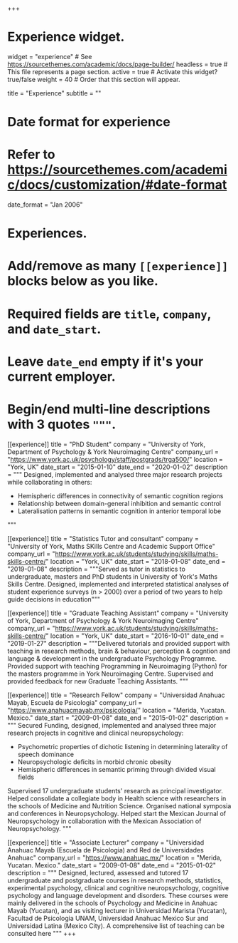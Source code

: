 +++
# Experience widget.
widget = "experience"  # See https://sourcethemes.com/academic/docs/page-builder/
headless = true  # This file represents a page section.
active = true  # Activate this widget? true/false
weight = 40  # Order that this section will appear.

title = "Experience"
subtitle = ""

# Date format for experience
#   Refer to https://sourcethemes.com/academic/docs/customization/#date-format
date_format = "Jan 2006"

# Experiences.
#   Add/remove as many `[[experience]]` blocks below as you like.
#   Required fields are `title`, `company`, and `date_start`.
#   Leave `date_end` empty if it's your current employer.
#   Begin/end multi-line descriptions with 3 quotes `"""`.
[[experience]]
  title = "PhD Student"
  company = "University of York, Department of Psychology & York Neuroimaging Centre"
  company_url = "https://www.york.ac.uk/psychology/staff/postgrads/trga500/"
  location = "York, UK"
  date_start = "2015-01-10"
  date_end = "2020-01-02"
  description = """
  Designed, implemented and analysed three major research projects while collaborating in others:
  
  * Hemispheric differences in connectivity of semantic cognition regions
  * Relationship between domain-general inhibition and semantic control
  * Lateralisation patterns in semantic cognition in anterior temporal lobe

  """

[[experience]]
  title = "Statistics Tutor and consultant"
  company = "University of York, Maths SKills Centre and Academic Support Office"
  company_url = "https://www.york.ac.uk/students/studying/skills/maths-skills-centre/"
  location = "York, UK"
  date_start = "2018-01-08"
  date_end = "2019-01-08"
  description = """Served as tutor in statistics to undergraduate, masters and PhD students in University of York's Maths Skills Centre. Designed, implemented and interpreted statistical analyses of student experience surveys (n > 2000) over a period of two years to help guide decisions in education"""

[[experience]]
  title = "Graduate Teaching Assistant"
  company = "University of York, Department of Psychology & York Neuroimaging Centre"
  company_url = "https://www.york.ac.uk/students/studying/skills/maths-skills-centre/"
  location = "York, UK"
  date_start = "2016-10-01"
  date_end = "2019-01-27"
  description = """Delivered tutorials and provided support with teaching in research methods, brain & behaviour, perception & cogntion  and language & development in the undergraduate Psychology Programme. Provided support with teaching Programming in Neuroimaging (Python) for the masters programme in York Neuroimaging Centre. Supervised and provided feedback for new Graduate Teaching Assistants. """

[[experience]]
  title = "Research Fellow"
  company = "Universidad Anahuac Mayab, Escuela de Psicologia"
  company_url = "https://www.anahuacmayab.mx/psicologia/"
  location = "Merida, Yucatan. Mexico."
  date_start = "2009-01-08"
  date_end = "2015-01-02"
  description = """
  Secured Funding, designed, implemented and analysed three major research projects in cognitive and clinical neuropsychology:
  
  * Psychometric properties of dichotic listening in determining laterality of speech dominance
  * Neuropsychologic deficits in morbid chronic obesity
  * Hemispheric differences in semantic priming through divided visual fields

  Supervised 17 undergraduate students' research as principal investigator. Helped consolidate a collegiate body in Health science with researchers in the schools of Medicine and Nutrition Science. Organised national symposia and conferences in Neuropsychology. Helped start the Mexican Journal of Neuropsychology in collaboration with the Mexican Association of Neuropsychology.
  """

[[experience]]
  title = "Associate Lecturer"
  company = "Universidad Anahuac Mayab (Escuela de Psicologia) and Red de Universidades Anahuac"
  company_url = "https://www.anahuac.mx/"
  location = "Merida, Yucatan. Mexico."
  date_start = "2009-01-08"
  date_end = "2015-01-02"
  description = """
  Designed, lectured, assessed and tutored 17 undergraduate and postgraduate courses in research methods, statistics, experimental psychology, clinical and cognitive neuropsychology, cognitive psychology and language development and disorders. These courses were mainly delivered in the schools of Psychology and Medicine in Anahuac Mayab (Yucatan), and as visiting lecturer in Universidad Marista (Yucatan), Facultad de Psicologia UNAM, Universidad Anahuac Mexico Sur and Universidad Latina (Mexico City). A comprehensive list of teaching can be consulted here
  """
+++
